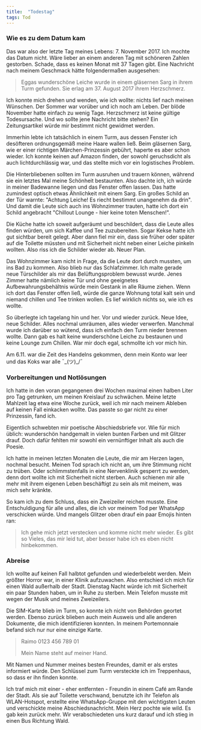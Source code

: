 ```yaml
---
title:  "Todestag"
tags: Tod
---
```


### Wie es zu dem Datum kam

Das war also der letzte Tag meines Lebens: 7. November 2017. Ich mochte das Datum nicht. Wäre lieber an einem anderen Tag mit schöneren Zahlen gestorben. Schade, dass es keinen Monat mit 37 Tagen gibt. Eine Nachricht nach meinem Geschmack hätte folgendermaßen ausgesehen:

> Eggas wunderschöne Leiche wurde in einem gläsernen Sarg in ihrem Turm gefunden. Sie erlag am 37. August 2017 ihrem Herzschmerz.

Ich konnte mich drehen und wenden, wie ich wollte: nichts lief nach meinen Wünschen. Der Sommer war vorüber und ich noch am Leben. Der blöde November hatte einfach zu wenig Tage. Herzschmerz ist keine gültige Todesursache. Und wo sollte jene Nachricht bitte stehen? Ein Zeitungsartikel würde mir bestimmt nicht gewidmet werden.

Immerhin lebte ich tatsächlich in einem Turm, aus dessen Fenster ich desöfteren ordnungsgemäß meine Haare wallen ließ. Beim gläsernen Sarg, wie er einer richtigen Märchen-Prinzessin gebührt, haperte es aber schon wieder. Ich konnte keinen auf Amazon finden, der sowohl geruchsdicht als auch lichtdurchlässig war, und das stellte mich vor ein logistisches Problem.

Die Hinterbliebenen sollten im Turm ausruhen und trauern können, während sie ein letztes Mal meine Schönheit bestaunten. Also dachte ich, ich würde in meiner Badewanne liegen und das Fenster offen lassen. Das hatte zumindest optisch etwas Ähnlichkeit mit einem Sarg. Ein großes Schild an der Tür warnte: "Achtung Leiche! Es riecht bestimmt unangenehm da drin". Und damit die Leute sich auch ins Wohnzimmer trauten, hatte ich dort ein Schild angebracht "Chillout Lounge - hier keine toten Menschen!".

Die Küche hatte ich soweit aufgeräumt und beschildert, dass die Leute alles finden würden, um sich Kaffee und Tee zuzubereiten. Sogar Kekse hatte ich gut sichtbar bereit gelegt. Aber dann fiel mir ein, dass sie früher oder später auf die Toilette müssten und mit Sicherheit nicht neben einer Leiche pinkeln wollten. Also riss ich die Schilder wieder ab. Neuer Plan.

Das Wohnzimmer kam nicht in Frage, da die Leute dort durch mussten, um ins Bad zu kommen. Also blieb nur das Schlafzimmer. Ich malte gerade neue Türschilder als mir das Belüftungsproblem bewusst wurde. Jenes Zimmer hatte nämlich keine Tür und ohne geeignetes Aufbewahrungsbehältnis würde mein Gestank in alle Räume ziehen. Wenn ich dort das Fenster offen ließ, würde die ganze Wohnung total kalt sein und niemand chillen und Tee trinken wollen. Es lief wirklich nichts so, wie ich es wollte.

So überlegte ich tagelang hin und her. Vor und wieder zurück. Neue Idee, neue Schilder. Alles nochmal umräumen, alles wieder verwerfen. Manchmal wurde ich darüber so wütend, dass ich einfach den Turm nieder brennen wollte. Dann gab es halt keine wunderschöne Leiche zu bestaunen und keine Lounge zum Chillen. War mir doch egal, schmollte ich vor mich hin.

Am 6.11. war die Zeit des Handelns gekommen, denn mein Konto war leer und das Koks war alle ¯\_(ツ)_/¯ 


### Vorbereitungen und Notlösungen

Ich hatte in den voran gegangenen drei Wochen maximal einen halben Liter pro Tag getrunken, um meinen Kreislauf zu schwächen. Meine letzte Mahlzeit lag etwa eine Woche zurück, weil ich mir nach meinem Ableben auf keinen Fall einkacken wollte. Das passte so gar nicht zu einer Prinzessin, fand ich.

Eigentlich schwebten mir poetische Abschiedsbriefe vor. Wie für mich üblich: wunderschön handgemalt in vielen bunten Farben und mit Glitzer drauf. Doch dafür fehlten mir sowohl ein vernünftiger Inhalt als auch die Poesie.

Ich hatte in meinen letzten Monaten die Leute, die mir am Herzen lagen, nochmal besucht. Meinen Tod sprach ich nicht an, um ihre Stimmung nicht zu trüben. Oder schlimmstenfalls in eine Nervenklinik gesperrt zu werden, denn dort wollte ich mit Sicherheit nicht sterben. Auch schienen mir alle mehr mit ihrem eigenen Leben beschäftigt zu sein als mit meinem, was mich sehr kränkte.

So kam ich zu dem Schluss, dass ein Zweizeiler reichen musste. Eine Entschuldigung für alle und alles, die ich vor meinem Tod per WhatsApp verschicken würde. Und mangels Glitzer oben drauf ein paar Emojis hinten ran:

> Ich gehe mich jetzt verstecken und komme nicht mehr wieder. Es gibt so Vieles, das mir leid tut, aber besser habe ich es eben nicht hinbekommen.
>  

### Abreise

Ich wollte auf keinen Fall halbtot gefunden und wiederbelebt werden. Mein größter Horror war, in einer Klinik aufzuwachen. Also entschied ich mich für einen Wald außerhalb der Stadt. Dienstag Nacht würde ich mit Sicherheit ein paar Stunden haben, um in Ruhe zu sterben. Mein Telefon musste mit wegen der Musik und meines Zweizeilers.

Die SIM-Karte blieb im Turm, so konnte ich nicht von Behörden geortet werden. Ebenso zurück blieben auch mein Ausweis und alle anderen Dokumente, die mich identifizieren konnten. In meinem Portemonnaie befand sich nur nur eine einzige Karte.

> Raimo
> 0123 456 789 01
> 
> Mein Name steht auf meiner Hand.

Mit Namen und Nummer meines besten Freundes, damit er als erstes informiert würde. Den Schlüssel zum Turm versteckte ich im Treppenhaus, so dass er ihn finden konnte.

Ich traf mich mit einer - eher entfernten - Freundin in einem Café am Rande der Stadt. Als sie auf Toilette verschwand, benutzte ich ihr Telefon als WLAN-Hotspot, erstellte eine WhatsApp-Gruppe mit den wichtigsten Leuten und verschickte meine Abschiedsnachricht. Mein Herz pochte wie wild. Es gab kein zurück mehr. Wir verabschiedeten uns kurz darauf und ich stieg in einen Bus Richtung Wald.

